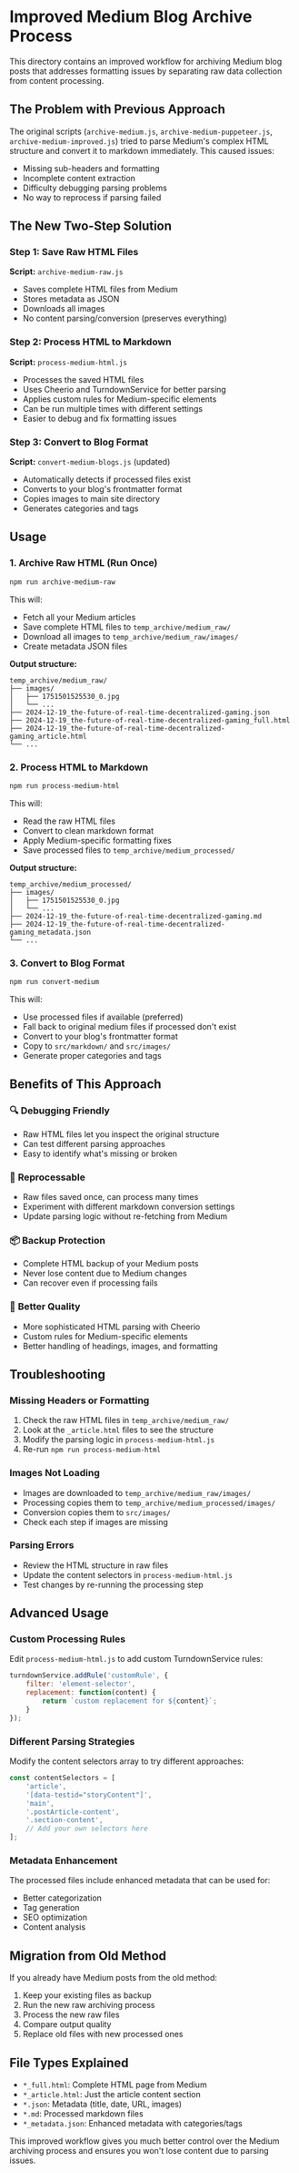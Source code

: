 # Improved Medium Blog Archive Process

This directory contains an improved workflow for archiving Medium blog posts that addresses formatting issues by separating raw data collection from content processing.

## The Problem with Previous Approach

The original scripts (`archive-medium.js`, `archive-medium-puppeteer.js`, `archive-medium-improved.js`) tried to parse Medium's complex HTML structure and convert it to markdown immediately. This caused issues:

- Missing sub-headers and formatting
- Incomplete content extraction
- Difficulty debugging parsing problems
- No way to reprocess if parsing failed

## The New Two-Step Solution

### Step 1: Save Raw HTML Files
**Script:** `archive-medium-raw.js`
- Saves complete HTML files from Medium
- Stores metadata as JSON
- Downloads all images
- No content parsing/conversion (preserves everything)

### Step 2: Process HTML to Markdown
**Script:** `process-medium-html.js`
- Processes the saved HTML files
- Uses Cheerio and TurndownService for better parsing
- Applies custom rules for Medium-specific elements
- Can be run multiple times with different settings
- Easier to debug and fix formatting issues

### Step 3: Convert to Blog Format
**Script:** `convert-medium-blogs.js` (updated)
- Automatically detects if processed files exist
- Converts to your blog's frontmatter format
- Copies images to main site directory
- Generates categories and tags

## Usage

### 1. Archive Raw HTML (Run Once)
```bash
npm run archive-medium-raw
```

This will:
- Fetch all your Medium articles
- Save complete HTML files to `temp_archive/medium_raw/`
- Download all images to `temp_archive/medium_raw/images/`
- Create metadata JSON files

**Output structure:**
```
temp_archive/medium_raw/
├── images/
│   ├── 1751501525530_0.jpg
│   └── ...
├── 2024-12-19_the-future-of-real-time-decentralized-gaming.json
├── 2024-12-19_the-future-of-real-time-decentralized-gaming_full.html
├── 2024-12-19_the-future-of-real-time-decentralized-gaming_article.html
└── ...
```

### 2. Process HTML to Markdown
```bash
npm run process-medium-html
```

This will:
- Read the raw HTML files
- Convert to clean markdown format
- Apply Medium-specific formatting fixes
- Save processed files to `temp_archive/medium_processed/`

**Output structure:**
```
temp_archive/medium_processed/
├── images/
│   ├── 1751501525530_0.jpg
│   └── ...
├── 2024-12-19_the-future-of-real-time-decentralized-gaming.md
├── 2024-12-19_the-future-of-real-time-decentralized-gaming_metadata.json
└── ...
```

### 3. Convert to Blog Format
```bash
npm run convert-medium
```

This will:
- Use processed files if available (preferred)
- Fall back to original medium files if processed don't exist
- Convert to your blog's frontmatter format
- Copy to `src/markdown/` and `src/images/`
- Generate proper categories and tags

## Benefits of This Approach

### 🔍 **Debugging Friendly**
- Raw HTML files let you inspect the original structure
- Can test different parsing approaches
- Easy to identify what's missing or broken

### 🔄 **Reprocessable**
- Raw files saved once, can process many times
- Experiment with different markdown conversion settings
- Update parsing logic without re-fetching from Medium

### 📦 **Backup Protection**
- Complete HTML backup of your Medium posts
- Never lose content due to Medium changes
- Can recover even if processing fails

### 🎯 **Better Quality**
- More sophisticated HTML parsing with Cheerio
- Custom rules for Medium-specific elements
- Better handling of headings, images, and formatting

## Troubleshooting

### Missing Headers or Formatting
1. Check the raw HTML files in `temp_archive/medium_raw/`
2. Look at the `_article.html` files to see the structure
3. Modify the parsing logic in `process-medium-html.js`
4. Re-run `npm run process-medium-html`

### Images Not Loading
- Images are downloaded to `temp_archive/medium_raw/images/`
- Processing copies them to `temp_archive/medium_processed/images/`
- Conversion copies them to `src/images/`
- Check each step if images are missing

### Parsing Errors
- Review the HTML structure in raw files
- Update the content selectors in `process-medium-html.js`
- Test changes by re-running the processing step

## Advanced Usage

### Custom Processing Rules
Edit `process-medium-html.js` to add custom TurndownService rules:

```javascript
turndownService.addRule('customRule', {
    filter: 'element-selector',
    replacement: function(content) {
        return `custom replacement for ${content}`;
    }
});
```

### Different Parsing Strategies
Modify the content selectors array to try different approaches:

```javascript
const contentSelectors = [
    'article',
    '[data-testid="storyContent"]',
    'main',
    '.postArticle-content',
    '.section-content',
    // Add your own selectors here
];
```

### Metadata Enhancement
The processed files include enhanced metadata that can be used for:
- Better categorization
- Tag generation
- SEO optimization
- Content analysis

## Migration from Old Method

If you already have Medium posts from the old method:
1. Keep your existing files as backup
2. Run the new raw archiving process
3. Process the new raw files
4. Compare output quality
5. Replace old files with new processed ones

## File Types Explained

- `*_full.html`: Complete HTML page from Medium
- `*_article.html`: Just the article content section
- `*.json`: Metadata (title, date, URL, images)
- `*.md`: Processed markdown files
- `*_metadata.json`: Enhanced metadata with categories/tags

This improved workflow gives you much better control over the Medium archiving process and ensures you won't lose content due to parsing issues. 